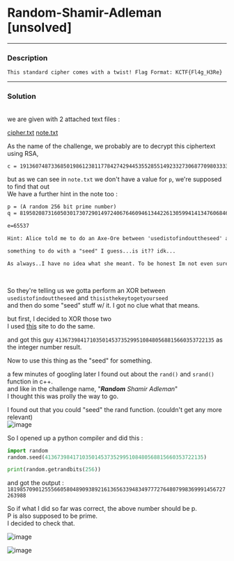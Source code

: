 # **Random-Shamir-Adleman [unsolved]**

****

### Description
`This standard cipher comes with a twist! Flag Format:
KCTF{Fl4g_H3Re}`

****

### Solution

<br>
we are given with 2 attached text files :

[cipher.txt](https://github.com/IC3lemon/Knight-ctf/files/14000204/cipher.txt)
[note.txt](https://github.com/IC3lemon/Knight-ctf/files/14000212/note.txt)

As the name of the challenge, we probably are to decrypt this ciphertext using RSA,

```txt
c = 1913607487336850198612381177842742944535528551492332730687709803333994170933334235248158693072452023061642877943692858799822420964044267542215434514413393
```



but as we can see in `note.txt` we don't have a value for `p`, we're supposed to find that out<br>
We have a further hint in the note too :<br>
```txt
p = (A random 256 bit prime number)
q = 81950208731605030173072901497240676460946134422613059941413476068465656250011

e=65537

Hint: Alice told me to do an Axe-Ore between 'usedistofindouttheseed' and 'thisisthekeytogetyourseed' to obtain some numerical/integer value to help in the process of finding the value of p.

something to do with a "seed" I guess...is it?? idk...

As always..I have no idea what she meant. To be honest Im not even sure if it was Axe-Ore or was it Eksor...uggh...never mind
```
<br>

So they're telling us we gotta perform an XOR between `usedistofindouttheseed` and `thisisthekeytogetyourseed`<br>
and then do some "seed" stuff w/ it. I got no clue what that means.<br>

but first, I decided to XOR those two<br>
I used <a href = "https://www.dcode.fr/xor-cipher">this</a> site to do the same.<br>

and got this guy `413673984171035014537352995108480568815660353722135`
as the integer number result.

Now to use this thing as the "seed" for something.

a few minutes of googling later I found out about the `rand()` and `srand()` function in c++.\
and like in the challenge name, "***Random** Shamir Adleman*"\
I thought this was prolly the way to go.

I found out that you could "seed" the rand function. (couldn't get any more relevant)<br>
![image](https://github.com/IC3lemon/Knight-ctf/assets/150153966/ba495b2c-ef4e-49e1-b849-350dc385063c)


So I opened up a python compiler and did this :<br>

```python
import random
random.seed(413673984171035014537352995108480568815660353722135)

print(random.getrandbits(256))
```
and got the output :
`1819857090125556605804890938921613656339483497772764807998369991456727263988`

So if what I did so far was correct, the above number should be p. \
P is also supposed to be prime. \
I decided to check that. 

![image](https://github.com/IC3lemon/Knight-ctf/assets/150153966/a745aa47-e5e8-406e-9109-361798e36794)


![image](https://github.com/IC3lemon/Knight-ctf/assets/150153966/db63c655-5228-4119-b8b6-ae61d15a485a)





